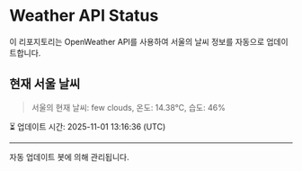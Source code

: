 
# Weather API Status

이 리포지토리는 OpenWeather API를 사용하여 서울의 날씨 정보를 자동으로 업데이트합니다.

## 현재 서울 날씨
> 서울의 현재 날씨: few clouds, 온도: 14.38°C, 습도: 46%

⏳ 업데이트 시간: 2025-11-01 13:16:36 (UTC)

---
자동 업데이트 봇에 의해 관리됩니다.
